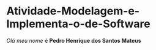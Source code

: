 # Atividade-Modelagem-e-Implementa-o-de-Software
*Olá meu nome* é **Pedro Henrique dos Santos Mateus**
